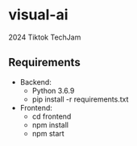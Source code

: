 # visual-ai
2024 Tiktok TechJam

## Requirements

- Backend:
  - Python 3.6.9
  - pip install -r requirements.txt
- Frontend:
  - cd frontend
  - npm install
  - npm start

